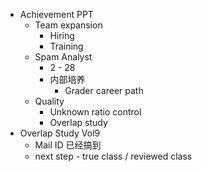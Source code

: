 - Achievement PPT
	- Team expansion
		- Hiring
		- Training
	- Spam Analyst
		- 2  - 28
		- 内部培养
			- Grader career path
	- Quality
		- Unknown ratio control
		- Overlap study
- Overlap Study Vol9
	- Mail ID 已经搞到
	- next step - true class / reviewed class